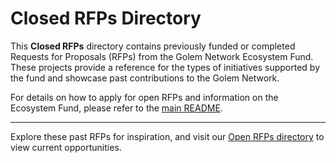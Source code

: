 # Closed RFPs Directory

This **Closed RFPs** directory contains previously funded or completed Requests for Proposals (RFPs) from the Golem Network Ecosystem Fund. These projects provide a reference for the types of initiatives supported by the fund and showcase past contributions to the Golem Network.

For details on how to apply for open RFPs and information on the Ecosystem Fund, please refer to the [main README](../README.md).

---

Explore these past RFPs for inspiration, and visit our [Open RFPs directory](../Open%20RFPs) to view current opportunities.


